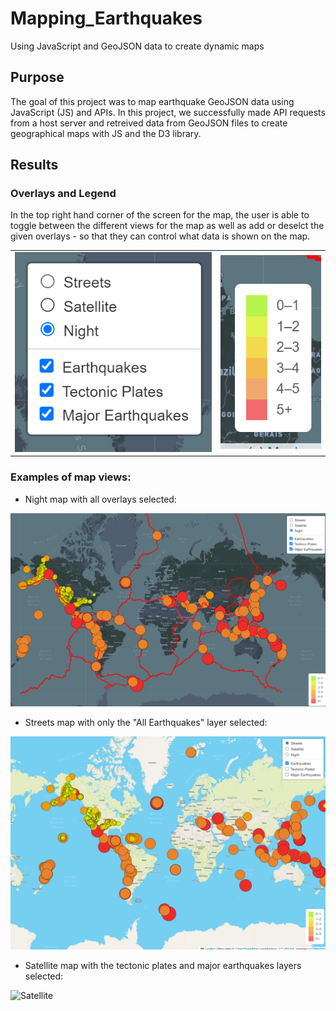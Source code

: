 # Mapping_Earthquakes
Using JavaScript and GeoJSON data to create dynamic maps

## Purpose
The goal of this project was to map earthquake GeoJSON data using JavaScript (JS) and APIs. In this project, we successfully made API requests from a host server and retreived data from GeoJSON files to create geographical maps with JS and the D3 library.

## Results
### Overlays and Legend
In the top right hand corner of the screen for the map, the user is able to toggle between the different views for the map as well as add or deselct the given overlays - so that they can control what data is shown on the map.

|                   |                     |
|-------------------|---------------------|
|![Overlays](https://github.com/chichi-ugo/Mapping_Earthquakes/blob/main/Earthquake_Challenge/static/images/overlays.PNG?raw=true) | ![Legend](https://github.com/chichi-ugo/Mapping_Earthquakes/blob/main/Earthquake_Challenge/static/images/legend.PNG?raw=true)|

### Examples of map views:
- Night map with all overlays selected:

![Night](https://github.com/chichi-ugo/Mapping_Earthquakes/blob/main/Earthquake_Challenge/static/images/night.PNG?raw=true)

- Streets map with only the "All Earthquakes" layer selected:

![Streets](https://github.com/chichi-ugo/Mapping_Earthquakes/blob/main/Earthquake_Challenge/static/images/streets.PNG?raw=true)

- Satellite map with the tectonic plates and major earthquakes layers selected:

![Satellite](https://github.com/chichi-ugo/Mapping_Earthquakes/blob/main/Earthquake_Challenge/static/images/satellite.PNG?raw=true)
